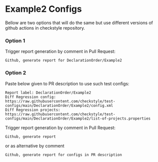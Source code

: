 # Example2 Configs

Bellow are two options that will do the same but use different versions
of github actions in checkstyle repository.


### Option 1
Trigger report generation by comment in Pull Request:
```
Github, generate report for DeclarationOrder/Example2
```

### Option 2

Paste below given to PR description to use such test configs:
```
Report label: DeclarationOrder/Example2
Diff Regression config: https://raw.githubusercontent.com/checkstyle/test-configs/main/DeclarationOrder/Example2/config.xml
Diff Regression projects: https://raw.githubusercontent.com/checkstyle/test-configs/main/DeclarationOrder/Example2/list-of-projects.properties
```

Trigger report generation by comment in Pull Request:
```
Github, generate report
```
or as alternative by comment
```
Github, generate report for configs in PR description
```
